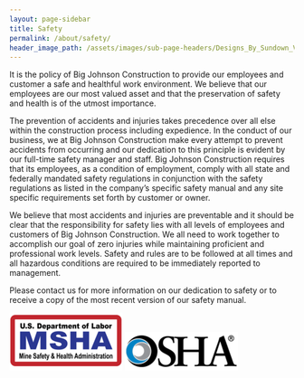 ```yaml
---
layout: page-sidebar
title: Safety
permalink: /about/safety/
header_image_path: /assets/images/sub-page-headers/Designs_By_Sundown_View.jpg
---
```

It is the policy of Big Johnson Construction to provide our employees and customer a safe and healthful work environment. We believe that our employees are our most valued asset and that the preservation of safety and health is of the utmost importance. 

The prevention of accidents and injuries takes precedence over all else within the construction process including expedience. In the conduct of our business, we at Big Johnson Construction make every attempt to prevent accidents from occurring and our dedication to this principle is evident by our full-time safety manager and staff. Big Johnson Construction requires that its employees, as a condition of employment, comply with all state and federally mandated safety regulations in conjunction with the safety regulations as listed in the company’s specific safety manual and any site specific requirements set forth by customer or owner. 

We believe that most accidents and injuries are preventable and it should be clear that the responsibility for safety lies with all levels of employees and customers of Big Johnson Construction. We all need to work together to accomplish our goal of zero injuries while maintaining proficient and professional work levels. Safety and rules are to be followed at all times and all hazardous conditions are required to be immediately reported to management.

Please contact us for more information on our dedication to safety or to receive a copy of the most recent version of our safety manual. 

![MSHA](/assets/images/msha_logo.png) ![OSHA](/assets/images/osha_logo.png)
